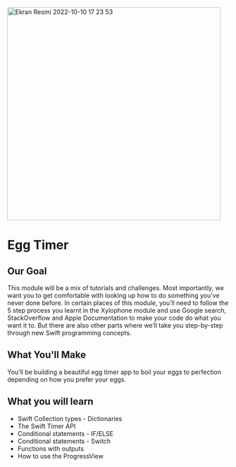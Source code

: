 <img width="484" alt="Ekran Resmi 2022-10-10 17 23 53" src="https://user-images.githubusercontent.com/102469765/194893677-17038b1a-4e2a-4fe2-8ac2-0ea6a94f2ed3.png">





# Egg Timer

## Our Goal

This module will be a mix of tutorials and challenges. Most importantly, we want you to get comfortable with looking up how to do something you've never done before. In certain places of this module, you’ll need to follow the 5 step process you learnt in the Xylophone module and use Google search, StackOverflow and Apple Documentation to make your code do what you want it to. But there are also other parts where we’ll take you step-by-step through new Swift programming concepts. 

## What You'll Make

You’ll be building a beautiful egg timer app to boil your eggs to perfection depending on how you prefer your eggs. 

## What you will learn

* Swift Collection types - Dictionaries
* The Swift Timer API
* Conditional statements - IF/ELSE
* Conditional statements - Switch
* Functions with outputs
* How to use the ProgressView




